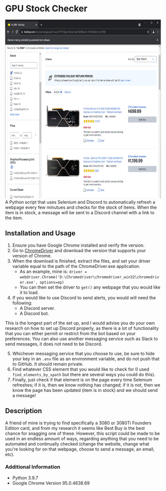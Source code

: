 # GPU Stock Checker
<img src="https://github.com/Kfollen93/GPU-Stock-Checker/blob/main/Image.png" width="720" height="580" alt="GPU Image"></img> <br>
A Python script that uses Selenium and Discord to automatically refresh a webpage every few minutues and checks for the stock of items. When the item is in stock, a message will be sent to a Discord channel with a link to the item.
## Installation and Usage
1. Ensure you have Google Chrome installed and verify the version.
2. Go to <a href="https://chromedriver.chromium.org/downloads">ChromeDriver</a> and download the version that supports your version of Chrome.
3. When the download is finished, extract the files, and set your driver variable equal to the path of the ChromeDriver.exe application.
    * As an example, mine is: `driver = webdriver.Chrome('D:\Chromedriver\chromedriver_win32\chromedriver.exe', options=op)`
    * You can then set the driver to `get()` any webpage that you would like it to load.
4. If you would like to use Discord to send alerts, you would will need the following:
    * A Discord server.
    * A Discord bot.

This is the longest part of the set up, and I would advise you do your own research on how to set up Discord properly, as there is a lot of functionality that you can either permit or restrict from the bot based on your preferences. You can also use another messaging service such as Slack to send messages, it does not need to be Discord.

5. Whichever messaging service that you choose to use, be sure to hide your key in an `.env` file as an environment variable, and do not push that to GitHub. It should remain private.
6. Find whatever CSS element that you would like to check for (I used `find_elements_by_xpath` but there are several ways you could do this).
7. Finally, just check if that element is on the page every time Selenium refreshes; if it is, then we know nothing has changed; if it is not, then we know the page has been updated (item is in stock) and we should send a message!

## Description
A friend of mine is trying to find specifically a 3080 or 3080Ti Founders Edition card, and from my research it seems like Best Buy is the best chance for snagging one of these.  However, this script could be made to be used in an endless amount of ways, regarding anything that you need to be automated and continually checked (change the website, change what you're looking for on that webpage, choose to send a message, an email, etc).

### Additional Information
* Python 3.9.7
* Google Chrome Version 95.0.4638.69
